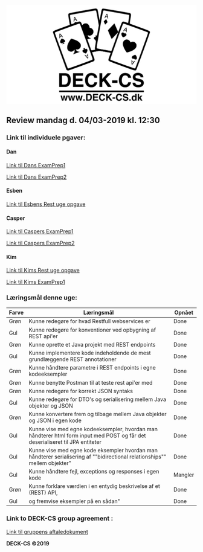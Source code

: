 <img src="Banner-top-DCS.png" width="700" align="center"/>  

## Review mandag d. 04/03-2019 kl. 12:30 ##

### Link til individuele pgaver: ###
#### Dan ####
[Link til Dans ExamPrep1](https://github.com/godlikecpu/pethospital) 

[Link til Dans ExamPrep2](https://github.com/godlikecpu/rdg)

#### Esben ####
[Link til Esbens Rest uge opgave](https://github.com/Edunno/RESTopg1) 

#### Casper ####
[Link til Caspers ExamPrep1](https://github.com/Marx02/PetHospital) 

[Link til Caspers ExamPrep2](https://github.com/Marx02/RestPrep2) 

#### Kim ####
[Link til Kims Rest uge opgave](https://github.com/KimHotDK/restday1) 

[Link til Kims ExamPrep1](https://github.com/KimHotDK/PetHospital) 

### Læringsmål denne uge:

Farve | Læringsmål | Opnået
------------ | ------------- | -------------
Grøn | Kunne redegøre for hvad Restfull webservices er | Done
Gul | Kunne redegøre for konventioner ved opbygning af REST api'er | Done
Grøn | Kunne oprette et Java projekt med REST endpoints | Done
Gul | Kunne implementere kode indeholdende de mest grundlæggende REST annotationer | Done
Grøn | Kunne håndtere parametre i REST endpoints i egne kodeeksempler | Done
Grøn | Kunne benytte Postman til at teste rest api'er med | Done
Grøn | Kunne redegøre for korrekt JSON syntaks | Done
Gul | Kunne redegøre for DTO's og serialisering mellem Java objekter og JSON | Done
Grøn | Kunne konvertere frem og tilbage mellem Java objekter og JSON i egen kode | Done
Gul | Kunne vise med egne kodeeksempler, hvordan man håndterer html form input med POST og får det deserialiseret til JPA entiteter | Done
Gul | Kunne vise med egne kode eksempler hvordan man håndterer serialisering af ""bidirectional relationships"" mellem objekter" | Done
Gul | Kunne håndtere fejl, exceptions og responses i egen kode | Mangler
Grøn | Kunne forklare værdien i en entydig beskrivelse af et (REST) API,  | Done
Gul | og fremvise eksempler på en sådan" | Done

### Link to DECK-CS group agreement :
[Link til gruppens aftaledokument](https://docs.google.com/document/d/1uSLKk3kQAV3UQ0Y1XKtVFQ_YJ_gXrON00-IDqS8o5s4/edit?usp=sharing) 

**DECK-CS ©2019**
